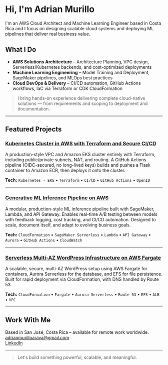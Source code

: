 # Hi, I'm Adrian Murillo

I'm an AWS Cloud Architect and Machine Learning Engineer based in Costa Rica and I focus on designing scalable cloud systems and deploying ML pipelines that deliver real business value. 

## What I Do

- **AWS Solutions Architecture** – Architecture Planning, VPC design, Serverless/Kubernetes backends, and cost-optimized deployments  
- **Machine Learning Engineering** – Model Training and Deployment, SageMaker pipelines, and MLOps best practices  
- **Cloud DevOps & Delivery** – CI/CD automation, GitHub Actions workflows, IaC via Terraform or CDK CloudFormation

> I bring hands-on experience delivering complete cloud-native solutions — from requirements and scoping to deployment and documentation.

---

## Featured Projects

### [Kubernetes Cluster in AWS with Terraform and Secure CI/CD](https://github.com/adma224/cloud-native-eks-platform)
A production-style VPC and Amazon EKS cluster entirely with Terraform, including public/private subnets, NAT, and routing. A GitHub Actions pipeline (OIDC-secured, no long-lived keys) builds and pushes a Flask container to Amazon ECR, then deploys it onto the cluster.

**Tech:** `Kubernetes - EKS` • `Terraform` • `CI/CD` • `GitHub Actions` • `OpenID`  

---

### [Generative ML Inference Pipeline on AWS](https://github.com/adma224/ml-inference-pipeline-aws)
A modular, production-style ML inference pipeline built with SageMaker, Lambda, and API Gateway. Enables real-time A/B testing between models with feedback logging, cost tracking, and CI/CD automation. Designed to scale, document itself, and adapt to evolving business goals.

**Tech:** `CloudFormation` • `SageMaker Serverless` • `Lambda` • `API Gateway` • `Aurora` • `GitHub Actions` • `CloudWatch`  

---

### [Serverless Multi-AZ WordPress Infrastructure on AWS Fargate](https://github.com/adma224/serverless-containerized-wordpress)
A scalable, secure, multi-AZ WordPress setup using AWS Fargate for containers, Aurora Serverless for the database, and EFS for file persistence. Built for rapid deployment via CloudFormation, with DNS handled by Route 53.

**Tech:** `CloudFormation` • `Fargate` • `Aurora Serverless` • `Route 53` • `EFS` • `ALB` • `VPC`  

---

## Work With Me

Based in San José, Costa Rica – available for remote work worldwide.  
[adrianmurilloaraya@gmail.com](mailto:adrianmurilloaraya@gmail.com)  
[LinkedIn](https://www.linkedin.com/in/adrian-murillo-araya/)

---

> Let's build something powerful, scalable, and meaningful.
